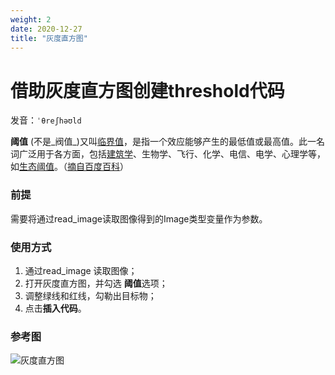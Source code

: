 ```yaml
---
weight: 2
date: 2020-12-27
title: "灰度直方图"
---
```


# 借助灰度直方图创建threshold代码

发音：`ˈθreʃhəʊld`

**阈值** (不是_阀值_)又叫[临界值](https://baike.baidu.com/item/临界值/9322537)，是指一个效应能够产生的最低值或最高值。此一名词广泛用于各方面，包括[建筑学](https://baike.baidu.com/item/建筑学/228287)、生物学、飞行、化学、电信、电学、心理学等，如[生态阈值](https://baike.baidu.com/item/生态阈值/10986797)。（[摘自百度百科](https://baike.baidu.com/item/%E9%98%88%E5%80%BC/7442398)）

### 前提

需要将通过read_image读取图像得到的Image类型变量作为参数。



### 使用方式

1. 通过read_image 读取图像；
2. 打开灰度直方图，并勾选 **阈值**选项；
3. 调整绿线和红线，勾勒出目标物；
4. 点击**插入代码**。

### 参考图

![灰度直方图](http://qn.halcon.lizhenguo.cn/image/%E7%81%B0%E5%BA%A6%E7%9B%B4%E6%96%B9%E5%9B%BE1.png)

